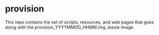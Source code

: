 # provision

This repo contains the set of scripts, resources, and web pages that goes along with the provision_YYYYMMDD_HHMM.img Jessie image.
